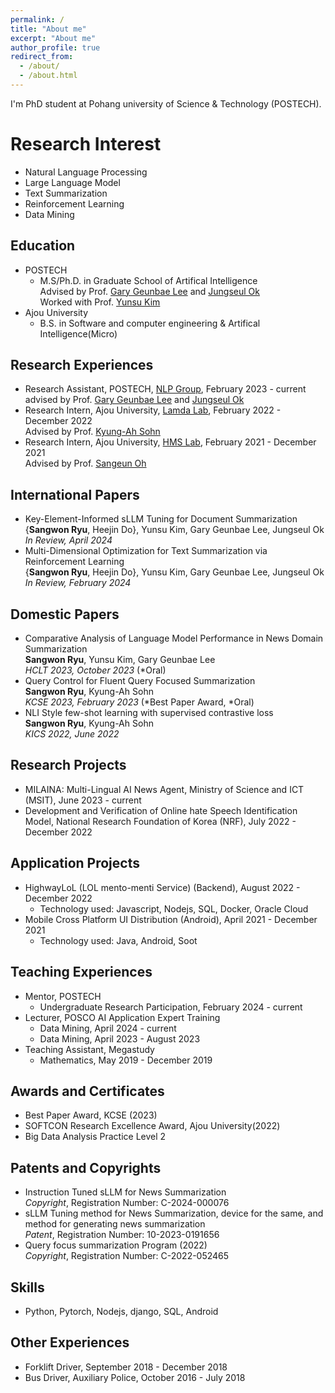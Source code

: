 ```yaml
---
permalink: /
title: "About me"
excerpt: "About me"
author_profile: true
redirect_from: 
  - /about/
  - /about.html
---
```


I'm PhD student at Pohang university of Science & Technology (POSTECH).

Research Interest
======
- Natural Language Processing
- Large Language Model
- Text Summarization
- Reinforcement Learning
- Data Mining

Education
-----
- POSTECH
  - M.S/Ph.D. in Graduate School of Artifical Intelligence
                  <br>Advised by Prof. <a href="https://sites.google.com/view/gary-geunbae-lee/">Gary Geunbae Lee</a> and
                  <a href="https://sites.google.com/view/jungseulok">Jungseul Ok</a>
                  <br>Worked with Prof. <a href="https://www.yunsukim.me/">Yunsu Kim</a>
- Ajou University
  - B.S. in Software and computer engineering & Artifical Intelligence(Micro)

Research Experiences
------
- Research Assistant, POSTECH, <a href="https://sites.google.com/view/nlppostech/">NLP Group</a>, February 2023 - current<br>advised by Prof. <a href="https://sites.google.com/view/gary-geunbae-lee/">Gary Geunbae Lee</a> and
                    <a href="https://sites.google.com/view/jungseulok">Jungseul Ok</a>
- Research Intern, Ajou University, <a href="https://sites.google.com/site/kasohn/group/">Lamda Lab</a>, February 2022 - December 2022<br>Advised by Prof. <a href="https://sites.google.com/site/kasohn/group/">Kyung-Ah Sohn</a>
- Research Intern, Ajou University, <a href="https://sites.google.com/view/hmsl/">HMS Lab</a>, February 2021 - December 2021<br>Advised by Prof. <a href="https://sites.google.com/view/sangeunoh/">Sangeun Oh</a>

International Papers
-----

- Key-Element-Informed sLLM Tuning for Document Summarization<br>{<b>Sangwon Ryu</b>, Heejin Do}, Yunsu Kim, Gary Geunbae Lee, Jungseul Ok <br> <span style="font-style: italic;"> In Review, April 2024 </span><br>
- Multi-Dimensional Optimization for Text Summarization via Reinforcement Learning<br>{<b>Sangwon Ryu</b>, Heejin Do}, Yunsu Kim, Gary Geunbae Lee, Jungseul Ok<br> <span style="font-style: italic;">In Review, February 2024 </span><br>

Domestic Papers
-----
- Comparative Analysis of Language Model Performance in News Domain Summarization<br>
                  <b>Sangwon Ryu</b>, Yunsu Kim, Gary Geunbae Lee <br> <span style="font-style: italic;"> HCLT 2023, October 2023 </span>(*Oral)
- Query Control for Fluent Query Focused Summarization<br>
                  <b>Sangwon Ryu</b>, Kyung-Ah Sohn <br> <span style="font-style: italic;"> KCSE 2023, February 2023 </span>(*Best Paper Award, *Oral)
- NLI Style few-shot learning with supervised contrastive loss<br>
                  <b>Sangwon Ryu</b>, Kyung-Ah Sohn <br> <span style="font-style: italic;">
                      KICS 2022, June 2022 </span>

Research Projects
-----
- MILAINA: Multi-Lingual AI News Agent, Ministry of Science and ICT (MSIT), June 2023 - current
- Development and Verification of Online hate Speech Identification Model, National Research Foundation of Korea (NRF), July 2022 - December 2022

Application Projects
-----
- HighwayLoL (LOL mento-menti Service) (Backend), August 2022 - December 2022
  - Technology used: Javascript, Nodejs, SQL, Docker, Oracle Cloud
- Mobile Cross Platform UI Distribution (Android), April 2021 - December 2021
  - Technology used: Java, Android, Soot

Teaching Experiences
------
<!-- - Teaching Assistant, POSTECH -->
- Mentor, POSTECH
  - Undergraduate Research Participation, February 2024 - current
- Lecturer, POSCO AI Application Expert Training
  - Data Mining, April 2024 - current
  - Data Mining, April 2023 - August 2023
- Teaching Assistant, Megastudy
  - Mathematics, May 2019 - December 2019

Awards and Certificates
-----
- Best Paper Award, KCSE (2023)
- SOFTCON Research Excellence Award, Ajou University(2022)
- Big Data Analysis Practice Level 2

Patents and Copyrights
-----
- Instruction Tuned sLLM for News Summarization<br>*Copyright*, Registration Number: C-2024-000076
- sLLM Tuning method for News Summarization, device for the same, and method for generating news summarization<br>*Patent*, Registration Number: 10-2023-0191656
- Query focus summarization Program (2022)<br>*Copyright*, Registration Number: C-2022-052465

Skills
-----
- Python, Pytorch, Nodejs, django, SQL, Android

Other Experiences
-----
- Forklift Driver, September 2018 - December 2018
- Bus Driver, Auxiliary Police, October 2016 - July 2018

